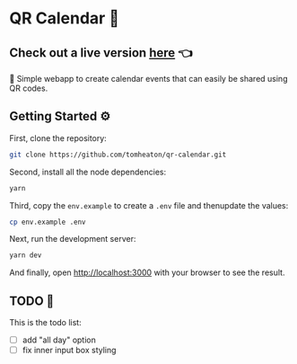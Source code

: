# QR Calendar :calendar:

## Check out a live version [here](https://qr-calendar.com) :point_left:

:calendar: Simple webapp to create calendar events that can easily be shared using QR codes.

## Getting Started :gear:

First, clone the repository:

```bash
git clone https://github.com/tomheaton/qr-calendar.git
```

Second, install all the node dependencies:

```bash
yarn
```

Third, copy the `env.example` to create a `.env` file and thenupdate the values:

```bash
cp env.example .env
```

Next, run the development server:

```bash
yarn dev
```

And finally, open [http://localhost:3000](http://localhost:3000) with your browser to see the result.

## TODO :pencil:

This is the todo list:

- [ ] add "all day" option
- [ ] fix inner input box styling

